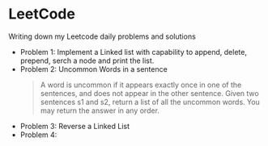 # LeetCode

Writing down my Leetcode daily problems and solutions

- Problem 1: Implement a Linked list with capability to append, delete, prepend, serch a node and print the list.
- Problem 2: Uncommon Words in a sentence
    > A word is uncommon if it appears exactly once in one of the sentences, and does not appear in the other sentence.
    > Given two sentences s1 and s2, return a list of all the uncommon words. You may return the answer in any order.
- Problem 3: Reverse a Linked List
- Problem 4: 